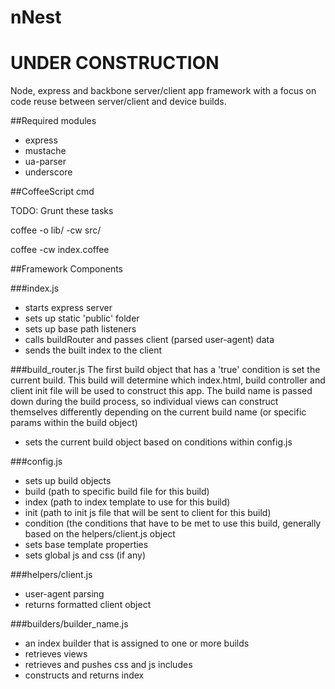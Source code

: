 nNest
=====

# UNDER CONSTRUCTION

Node, express and backbone server/client app framework with a focus on code reuse between server/client and device builds.

##Required modules
* express
* mustache
* ua-parser
* underscore

##CoffeeScript cmd

TODO: Grunt these tasks

coffee -o lib/ -cw src/

coffee -cw index.coffee

##Framework Components

###index.js
* starts express server
* sets up static 'public' folder
* sets up base path listeners
* calls buildRouter and passes client (parsed user-agent) data
* sends the built index to the client

###build_router.js
The first build object that has a 'true' condition is set the current build.  This build will determine which index.html, build controller and client init file will be used to construct this app.  The build name is passed down during the build process, so individual views can construct themselves differently depending on the current build name (or specific params within the build object)
* sets the current build object based on conditions within config.js

###config.js
* sets up build objects
 * build (path to specific build file for this build)
 * index (path to index template to use for this build)
 * init (path to init js file that will be sent to client for this build)
 * condition (the conditions that have to be met to use this build, generally based on the helpers/client.js object
* sets base template properties
* sets global js and css (if any)

###helpers/client.js
* user-agent parsing
* returns formatted client object


###builders/builder_name.js
* an index builder that is assigned to one or more builds
* retrieves views
* retrieves and pushes css and js includes
* constructs and returns index
